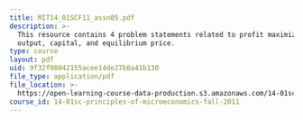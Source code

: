 ```yaml
---
title: MIT14_01SCF11_assn05.pdf
description: >-
  This resource contains 4 problem statements related to profit maximizing
  output, capital, and equilibrium price.
type: course
layout: pdf
uid: 9f32f98042155acee14de27b8a41b130
file_type: application/pdf
file_location: >-
  https://open-learning-course-data-production.s3.amazonaws.com/14-01sc-principles-of-microeconomics-fall-2011/9f32f98042155acee14de27b8a41b130_MIT14_01SCF11_assn05.pdf
course_id: 14-01sc-principles-of-microeconomics-fall-2011
---
```

